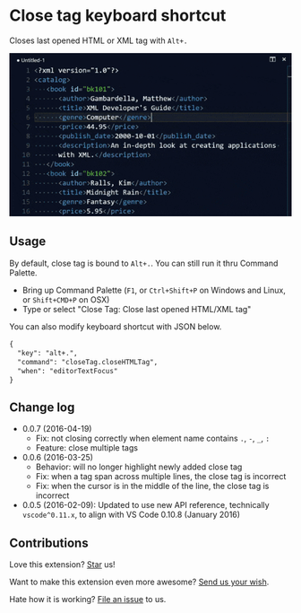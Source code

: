 # Close tag keyboard shortcut
Closes last opened HTML or XML tag with `Alt+.`

![Demo showing how close tag works](https://raw.githubusercontent.com/compulim/vscode-closetag/master/demo.gif)

## Usage
By default, close tag is bound to `Alt+.`. You can still run it thru Command Palette.
* Bring up Command Palette (`F1`, or `Ctrl+Shift+P` on Windows and Linux, or `Shift+CMD+P` on OSX)
* Type or select "Close Tag: Close last opened HTML/XML tag"

You can also modify keyboard shortcut with JSON below.
```
{
  "key": "alt+.",
  "command": "closeTag.closeHTMLTag",
  "when": "editorTextFocus"
}
```

## Change log
* 0.0.7 (2016-04-19)
  * Fix: not closing correctly when element name contains `.`, `-`, `_`, `:`
  * Feature: close multiple tags
* 0.0.6 (2016-03-25)
  * Behavior: will no longer highlight newly added close tag
  * Fix: when a tag span across multiple lines, the close tag is incorrect
  * Fix: when the cursor is in the middle of the line, the close tag is incorrect
* 0.0.5 (2016-02-09): Updated to use new API reference, technically `vscode^0.11.x`, to align with VS Code 0.10.8 (January 2016)

## Contributions
Love this extension? [Star](https://github.com/compulim/vscode-closetag/stargazers) us!

Want to make this extension even more awesome? [Send us your wish](https://github.com/compulim/vscode-closetag/issues/new/).

Hate how it is working? [File an issue](https://github.com/compulim/vscode-closetag/issues/new/) to us.
